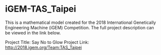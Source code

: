 # iGEM-TAS_Taipei
This is a mathematical model created for the 2018 International Genetically Engineering Machine (iGEM) Competition. The full project description can be viewed in the link below. 

Project Title: Say No to Glow
Project Link: http://2018.igem.org/Team:TAS_Taipei
